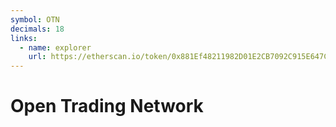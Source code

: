 ```yaml
---
symbol: OTN
decimals: 18
links:
  - name: explorer
    url: https://etherscan.io/token/0x881Ef48211982D01E2CB7092C915E647Cd40D85C
---
```


# Open Trading Network
